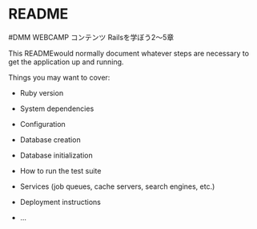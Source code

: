 # README
#DMM WEBCAMP コンテンツ Railsを学ぼう2〜5章

This READMEwould normally document whatever steps are necessary to get the
application up and running.

Things you may want to cover:

* Ruby version

* System dependencies

* Configuration

* Database creation

* Database initialization

* How to run the test suite

* Services (job queues, cache servers, search engines, etc.)

* Deployment instructions

* ...
